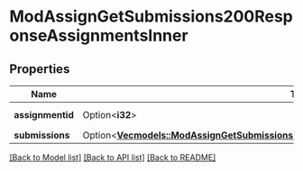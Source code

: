 # ModAssignGetSubmissions200ResponseAssignmentsInner

## Properties

Name | Type | Description | Notes
------------ | ------------- | ------------- | -------------
**assignmentid** | Option<**i32**> | assignment id | [optional]
**submissions** | Option<[**Vec<models::ModAssignGetSubmissions200ResponseAssignmentsInnerSubmissionsInner>**](mod_assign_get_submissions_200_response_assignments_inner_submissions_inner.md)> |  | [optional]

[[Back to Model list]](../README.md#documentation-for-models) [[Back to API list]](../README.md#documentation-for-api-endpoints) [[Back to README]](../README.md)



